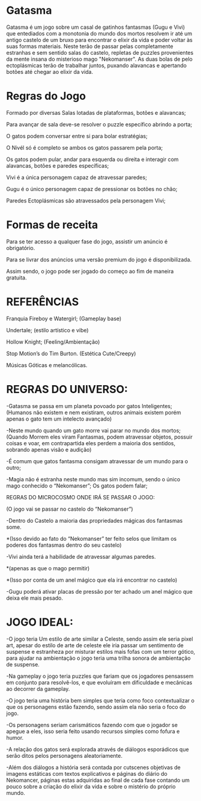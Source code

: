 # Gatasma
Gatasma é um jogo sobre um casal de gatinhos fantasmas (Gugu e Vivi) que entediados com a monotonia do mundo dos mortos resolvem ir até um antigo castelo de um bruxo para encontrar o elixir da vida e poder voltar às suas formas materiais. Neste terão de passar pelas completamente estranhas e sem sentido salas do castelo, repletas de puzzles provenientes da mente insana do misterioso mago "Nekomanser". As duas bolas de pelo ectoplásmicas terão de trabalhar juntos, puxando alavancas e apertando botões até chegar ao elixir da vida.

# Regras do Jogo
Formado por diversas Salas lotadas de plataformas, botões e alavancas;

Para avançar de sala deve-se resolver o puzzle específico abrindo a porta;

O gatos podem conversar entre si para bolar estratégias;

O Nivél só é completo se ambos os gatos passarem pela porta;

Os gatos podem pular, andar para esquerda ou direita e interagir com alavancas, botões e paredes específicas;

Vivi é a única personagem capaz de atravessar paredes;

Gugu é o único personagem capaz de pressionar os botões no chão;

Paredes Ectoplásmicas são atravessados pela personagem Vivi;

# Formas de receita
Para se ter acesso a qualquer fase do jogo, assistir um anúncio é obrigatório.

Para se livrar dos anúncios uma versão premium do jogo é disponibilizada.

Assim sendo, o jogo pode ser jogado do começo ao fim de maneira gratuita.

# REFERÊNCIAS

Franquia Fireboy e Watergirl; (Gameplay base)

Undertale; (estilo artístico e vibe)

Hollow Knight; (Feeling/Ambientação)

Stop Motion’s do Tim Burton. (Estética Cute/Creepy)

Músicas Góticas e melancólicas.

# REGRAS DO UNIVERSO:

-Gatasma se passa em um planeta povoado por gatos Inteligentes;
(Humanos não existem e nem existiram, outros animais existem porém apenas o gato  tem um intelecto avançado)

-Neste mundo quando um gato morre vai parar no mundo dos mortos;
(Quando Morrem eles viram Fantasmas, podem atravessar objetos, possuir coisas e voar, em contrapartida eles perdem a maioria dos sentidos, sobrando apenas visão e audição)

-É comum que gatos fantasma consigam atravessar de um mundo para o outro;

-Magia não é estranha neste mundo mas sim incomum, sendo o único mago conhecido o “Nekomanser”;
Os gatos podem falar;

REGRAS DO MICROCOSMO ONDE IRÁ SE PASSAR O JOGO:

(O jogo vai se passar no castelo do “Nekomanser”)

-Dentro do Castelo a maioria das propriedades mágicas dos fantasmas some.

*(Isso devido ao fato do “Nekomanser” ter feito selos que limitam os poderes dos fantasmas dentro do seu castelo)

-Vivi ainda terá a habilidade de atravessar algumas paredes.

*(apenas as que o mago permitir)

*(Isso por conta de um anel mágico que ela irá encontrar no castelo)

-Gugu poderá ativar placas de pressão por ter achado um anel mágico que deixa ele mais pesado.

# JOGO IDEAL:

-O jogo teria Um estilo de arte similar a Celeste, sendo assim ele seria pixel art, apesar do estilo de arte de celeste ele iria passar um sentimento de suspense e estranheza por misturar estilos mais fofas com um terror gótico, para ajudar na ambientação o jogo teria uma trilha sonora de ambientação de suspense.

-Na gameplay o jogo teria puzzles que fariam que os jogadores pensassem em conjunto para resolvê-los, e que evoluíram em dificuldade e mecânicas ao decorrer da gameplay.

-O jogo teria uma história bem simples que teria como foco contextualizar o que os personagens estão fazendo, sendo assim ela não seria o foco do jogo.

-Os personagens seriam carismáticos fazendo com que o jogador se apegue a eles, isso seria feito usando recursos simples como fofura e humor.

-A relação dos gatos será explorada através de diálogos esporádicos que serão ditos pelos personagens aleatoriamente. 

-Além dos diálogos a história será contada por cutscenes objetivas de imagens estáticas com textos explicativos e páginas do diário do Nekomancer, páginas estas adquiridas ao final de cada fase contando um pouco sobre a criação do elixir da vida e sobre o mistério do próprio mundo.




